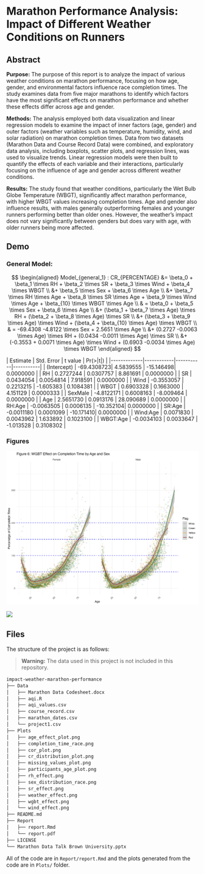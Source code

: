 # Marathon Performance Analysis: Impact of Different Weather Conditions on Runners

## Abstract

**Purpose:** The purpose of this report is to analyze the impact of various weather conditions on marathon performance, focusing on how age, gender, and environmental factors influence race completion times. The study examines data from five major marathons to identify which factors have the most significant effects on marathon performance and whether these effects differ across age and gender.

**Methods:** The analysis employed both data visualization and linear regression models to examine the impact of inner factors (age, gender) and outer factors (weather variables such as temperature, humidity, wind, and solar radiation) on marathon completion times. Data from two datasets (Marathon Data and Course Record Data) were combined, and exploratory data analysis, including boxplots, scatter plots, and regression lines, was used to visualize trends. Linear regression models were then built to quantify the effects of each variable and their interactions, particularly focusing on the influence of age and gender across different weather conditions.

**Results:** The study found that weather conditions, particularly the Wet Bulb Globe Temperature (WBGT), significantly affect marathon performance, with higher WBGT values increasing completion times. Age and gender also influence results, with males generally outperforming females and younger runners performing better than older ones. However, the weather’s impact does not vary significantly between genders but does vary with age, with older runners being more affected.


## Demo

### General Model:
$$
\begin{aligned}
Model_{general_1} : CR_{PERCENTAGE} &= \beta_0 + \beta_1 \times RH + \beta_2 \times SR + \beta_3 \times Wind + \beta_4 \times WBGT \\
&+ \beta_5 \times Sex + \beta_6 \times Age \\
&+ \beta_7 \times RH \times Age + \beta_8 \times SR \times Age + \beta_9 \times Wind \times Age + \beta_{10} \times WBGT \times Age \\
& = \beta_0 + \beta_5 \times Sex + \beta_6 \times Age \\
&+ (\beta_1 + \beta_7 \times Age) \times RH + (\beta_2 + \beta_8 \times Age) \times SR \\
&+ (\beta_3 + \beta_9 \times Age) \times Wind + (\beta_4 + \beta_{10} \times Age) \times WBGT \\
& = -69.4308 -4.8122 \times Sex + 2.5651 \times Age \\
&+ (0.2727 -0.0063 \times Age) \times RH + (0.0434 -0.0011 \times Age) \times SR \\
&+ (-0.3553 + 0.0071 \times Age) \times Wind + (0.6903 -0.0034 \times Age) \times WBGT
\end{aligned}
$$

| Estimate    | Std. Error | t value   | Pr(>|t|)  |
|-------------|------------|-----------|-----------|
| (Intercept) | -69.4308723| 4.5839555 | -15.146498| 0.0000000 |
| RH          | 0.2727244  | 0.0307757 | 8.861691  | 0.0000000 |
| SR          | 0.0434054  | 0.0054814 | 7.918591  | 0.0000000 |
| Wind        | -0.3553057 | 0.2213215 | -1.605383 | 0.1084381 |
| WBGT        | 0.6903328  | 0.1663000 | 4.151129  | 0.0000333 |
| SexMale     | -4.8122171 | 0.6008163 | -8.009464 | 0.0000000 |
| Age         | 2.5651730  | 0.0913176 | 28.090689 | 0.0000000 |
| RH:Age      | -0.0063505 | 0.0006135 | -10.352104| 0.0000000 |
| SR:Age      | -0.0011180 | 0.0001099 | -10.171410| 0.0000000 |
| Wind:Age    | 0.0071830  | 0.0043962 | 1.633892  | 0.1023100 |
| WBGT:Age    | -0.0034103 | 0.0033647 | -1.013528 | 0.3108302 |

### Figures

![](Plots/wgbt_effect.png)

![](Plots/weather_effect.png)

## Files

The structure of the project is as follows:

> **Warning:** The data used in this project is not included in this repository.

```bash
impact-weather-marathon-performance
├── Data
│   ├── Marathon Data Codesheet.docx
│   ├── aqi.R
│   ├── aqi_values.csv
│   ├── course_record.csv
│   ├── marathon_dates.csv
│   └── project1.csv
├── Plots
│   ├── age_effect_plot.png
│   ├── completion_time_race.png
│   ├── cor_plot.png
│   ├── cr_distribution_plot.png
│   ├── missing_values_plot.png
│   ├── participants_age_plot.png
│   ├── rh_effect.png
│   ├── sex_distribution_race.png
│   ├── sr_effect.png
│   ├── weather_effect.png
│   ├── wgbt_effect.png
│   └── wind_effect.png
├── README.md
├── Report
│   ├── report.Rmd
│   └── report.pdf
├── LICENSE
└── Marathon Data Talk Brown University.pptx
```
All of the code are in `Report/report.Rmd` and the plots generated from the code are in `Plots/` folder.